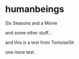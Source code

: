 humanbeings
===========

Six Seasons and a Movie

and some other stuff...

and this is a test from TortoiseGit

one more test.
